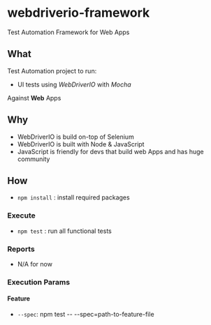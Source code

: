 # webdriverio-framework
Test Automation Framework for Web Apps

## What

Test Automation project to run:

* UI tests using *WebDriverIO* with *Mocha*

Against **Web** Apps

## Why

* WebDriverIO is build on-top of Selenium
* WebDriverIO is built with Node & JavaScript
* JavaScript is friendly for devs that build web Apps and has huge community

## How

* `npm install` : install required packages

### Execute

* `npm test` : run all functional tests

### Reports
* N/A for now

### Execution Params

#### Feature

* `--spec`: npm test -- --spec=path-to-feature-file


